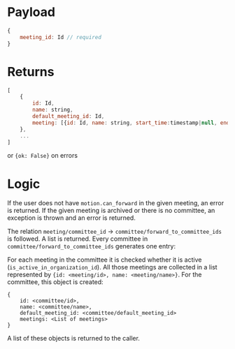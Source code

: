 # Payload

```js
{
    meeting_id: Id // required
}
```

# Returns

```js
[
    {
        id: Id,
        name: string,
        default_meeting_id: Id,
        meeting: [{id: Id, name: string, start_time:timestamp|null, end_time:timestamp|null}, ...]
    },
    ...
]
```
or `{ok: False}` on errors

# Logic

If the user does not have `motion.can_forward` in the given meeting, an error is returned. 
If the given meeting is archived or there is no committee, an exception is thrown and an error is returned.

The relation `meeting/committee_id` -> `committee/forward_to_committee_ids` is followed. A list is returned. Every committee in `committee/forward_to_committee_ids` generates one entry:

For each meeting in the committee it is checked whether it is active (`is_active_in_organization_id`). All those meetings are collected in a list represented by `{id: <meeting/id>, name: <meeting/name>}`. For the committee, this object is created:
```
{
    id: <committee/id>,
    name: <committee/name>,
    default_meeting_id: <committee/default_meeting_id>
    meetings: <List of meetings>
}
```
A list of these objects is returned to the caller.
